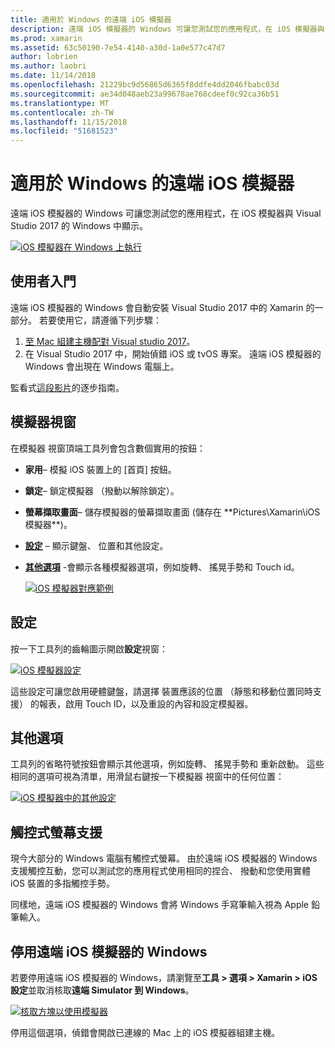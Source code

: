 ```yaml
---
title: 適用於 Windows 的遠端 iOS 模擬器
description: 遠端 iOS 模擬器的 Windows 可讓您測試您的應用程式，在 iOS 模擬器與 Visual Studio 2017 的 Windows 中顯示。
ms.prod: xamarin
ms.assetid: 63c50190-7e54-4140-a30d-1a0e577c47d7
author: lobrien
ms.author: laobri
ms.date: 11/14/2018
ms.openlocfilehash: 21229bc9d56865d6365f8ddfe4dd2046fbabc03d
ms.sourcegitcommit: ae34d048aeb23a99678ae768cdeef0c92ca36b51
ms.translationtype: MT
ms.contentlocale: zh-TW
ms.lasthandoff: 11/15/2018
ms.locfileid: "51681523"
---
```

# <a name="remoted-ios-simulator-for-windows"></a>適用於 Windows 的遠端 iOS 模擬器

遠端 iOS 模擬器的 Windows 可讓您測試您的應用程式，在 iOS 模擬器與 Visual Studio 2017 的 Windows 中顯示。

[![](images/hero-sml.png "iOS 模擬器在 Windows 上執行")](images/hero.png#lightbox)

## <a name="getting-started"></a>使用者入門

遠端 iOS 模擬器的 Windows 會自動安裝 Visual Studio 2017 中的 Xamarin 的一部分。 若要使用它，請遵循下列步驟：

1. [至 Mac 組建主機配對 Visual studio 2017](~/ios/get-started/installation/windows/connecting-to-mac/index.md)。
2. 在 Visual Studio 2017 中，開始偵錯 iOS 或 tvOS 專案。 遠端 iOS 模擬器的 Windows 會出現在 Windows 電腦上。

監看式[這段影片](deploy.md)的逐步指南。

## <a name="simulator-window"></a>模擬器視窗

在模擬器 視窗頂端工具列會包含數個實用的按鈕：

- **家用**– 模擬 iOS 裝置上的 [首頁] 按鈕。
- **鎖定**– 鎖定模擬器 （撥動以解除鎖定）。
- **螢幕擷取畫面**– 儲存模擬器的螢幕擷取畫面 (儲存在 **Pictures\Xamarin\iOS 模擬器\**)。
- [**設定**](#settings) – 顯示鍵盤、 位置和其他設定。
- [**其他選項**](#other-options) -會顯示各種模擬器選項，例如旋轉、 搖晃手勢和 Touch id。

    [![](images/maps-app-sml.png "iOS 模擬器對應範例")](images/maps-app.png#lightbox)

## <a name="settings"></a>設定

按一下工具列的齒輪圖示開啟**設定**視窗：

[![](images/settings-sml.png "iOS 模擬器設定")](images/settings.png#lightbox)

這些設定可讓您啟用硬體鍵盤，請選擇 裝置應該的位置 （靜態和移動位置同時支援） 的報表，啟用 Touch ID，以及重設的內容和設定模擬器。

## <a name="other-options"></a>其他選項

工具列的省略符號按鈕會顯示其他選項，例如旋轉、 搖晃手勢和 重新啟動。 這些相同的選項可視為清單，用滑鼠右鍵按一下模擬器 視窗中的任何位置：

[![](images/more-sml.png "iOS 模擬器中的其他設定")](images/more.png#lightbox)

## <a name="touchscreen-support"></a>觸控式螢幕支援

現今大部分的 Windows 電腦有觸控式螢幕。 由於遠端 iOS 模擬器的 Windows 支援觸控互動，您可以測試您的應用程式使用相同的捏合、 撥動和您使用實體 iOS 裝置的多指觸控手勢。

同樣地，遠端 iOS 模擬器的 Windows 會將 Windows 手寫筆輸入視為 Apple 鉛筆輸入。

## <a name="disabling-the-remoted-ios-simulator-for-windows"></a>停用遠端 iOS 模擬器的 Windows

若要停用遠端 iOS 模擬器的 Windows，請瀏覽至**工具 > 選項 > Xamarin > iOS 設定**並取消核取**遠端 Simulator 到 Windows**。

[![](images/options-sml.png "核取方塊以使用模擬器")](images/options.png#lightbox)

停用這個選項，偵錯會開啟已連線的 Mac 上的 iOS 模擬器組建主機。
